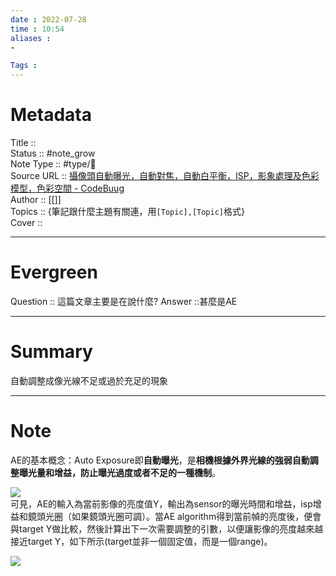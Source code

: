 ```yaml
---
date : 2022-07-28
time : 10:54
aliases :
- 

Tags : 
---
```

# Metadata
Title :: <br>
Status :: #note_grow <br>
Note Type :: #type/📰<br>
Source URL :: [攝像頭自動曝光，自動對焦，自動白平衡，ISP，影象處理及色彩模型，色彩空間 - CodeBuug](https://www.codebuug.com/cs115324741/)<br>
Author :: [[]]<br>
Topics :: {筆記跟什麼主題有關連，用`[Topic],[Topic]`格式}<br>
Cover ::

---
# Evergreen
Question :: 這篇文章主要是在說什麼?
Answer ::甚麼是AE

---

# Summary
 自動調整成像光線不足或過於充足的現象
 
---

# Note

AE的基本概念：Auto Exposure即**自動曝光**，是**相機根據外界光線的強弱自動調整曝光量和增益，防止曝光過度或者不足的一種機制**。

![](https://i2.wp.com/img-blog.csdnimg.cn/20210330142808934.png?x-oss-process=image/watermark,type_ZmFuZ3poZW5naGVpdGk,shadow_10,text_aHR0cHM6Ly9ibG9nLmNzZG4ubmV0L2RqZmprajUy,size_16,color_FFFFFF,t_70)  
可見，AE的輸入為當前影像的亮度值Y，輸出為sensor的曝光時間和增益，isp增益和鏡頭光圈（如果鏡頭光圈可調）。當AE algorithm得到當前幀的亮度後，便會與target Y做比較，然後計算出下一次需要調整的引數，以便讓影像的亮度越來越接近target Y，如下所示(target並非一個固定值，而是一個range)。

![](https://i2.wp.com/img-blog.csdnimg.cn/20210330142822144.png?x-oss-process=image/watermark,type_ZmFuZ3poZW5naGVpdGk,shadow_10,text_aHR0cHM6Ly9ibG9nLmNzZG4ubmV0L2RqZmprajUy,size_16,color_FFFFFF,t_70)